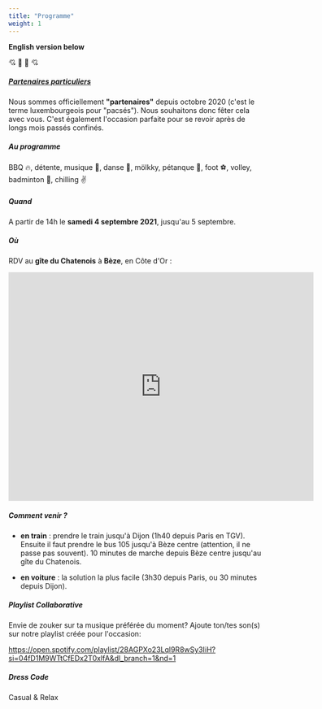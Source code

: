 ```yaml
---
title: "Programme"
weight: 1
---
```


**English version below**

:cupid: 🎉 🎉 :cupid:

##### [Partenaires particuliers](https://www.youtube.com/watch?v=32DP6-vgFlA)

Nous sommes officiellement **"partenaires"** depuis octobre 2020 (c'est le terme
luxembourgeois pour "pacsés"). Nous souhaitons donc fêter cela avec vous. C'est également
l'occasion parfaite pour se revoir après de longs mois passés confinés.

##### Au programme

BBQ :fire:, détente, musique :musical_note:, danse :dancer:, mölkky, pétanque :bowling:, foot :soccer:, volley, badminton :tennis:, chilling :v:

##### Quand

A partir de 14h le **samedi 4 septembre 2021**, jusqu'au 5 septembre.

##### Où

RDV au **gîte du Chatenois** à **Bèze**, en Côte d'Or :

<iframe src="https://www.google.com/maps/embed?pb=!1m28!1m12!1m3!1d21576.784460570685!2d5.263166281524708!3d47.4685185693574!2m3!1f0!2f0!3f0!3m2!1i1024!2i768!4f13.1!4m13!3e0!4m5!1s0x47ed5b5e33fc1177%3A0xa25fa008828afca1!2zQsOoemUsIEZyYW5jZQ!3m2!1d47.465224!2d5.2751589999999995!4m5!1s0x47ed5be0cc96a14b%3A0xd1f0234205095245!2sLe%20Chatenois%2C%2021310%20B%C3%A8ze%2C%20France!3m2!1d47.470645499999996!2d5.2917517!5e0!3m2!1sen!2slu!4v1623515370969!5m2!1sen!2slu" width="600" height="450" frameborder="0" style="border:0"></iframe>

##### Comment venir ?

* **en train** : prendre le train jusqu'à Dijon (1h40 depuis Paris en TGV).
Ensuite il faut prendre le bus 105 jusqu'à Bèze centre (attention, il ne passe pas souvent). 10 minutes
de marche depuis Bèze centre jusqu'au gîte du Chatenois.

* **en voiture** : la solution la plus facile (3h30 depuis Paris, ou 30 minutes depuis
Dijon).

##### Playlist Collaborative

Envie de zouker sur ta musique préférée du moment? Ajoute ton/tes son(s) sur notre
playlist créée pour l'occasion:

https://open.spotify.com/playlist/28AGPXo23Lql9R8wSy3IiH?si=04fD1M9WTtCfEDx2T0xlfA&dl_branch=1&nd=1

##### Dress Code

Casual & Relax
